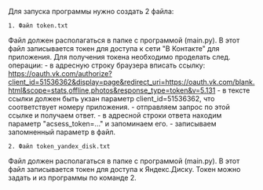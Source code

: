 Для запуска программы нужно создать 2 файла:

    1. Файл token.txt
Файл должен располагаться в папке с программой (main.py). В этот файл записывается 
токен для доступа к сети "В Контакте" для приложения.  Для получения токена необходимо проделать след. операции:
    - в адресную строку браузера вписать ссылку:
https://oauth.vk.com/authorize?client_id=51536362&display=page&redirect_uri=https://oauth.vk.com/blank.html&scope=stats,offline,photos&response_type=token&v=5.131
    - в тексте ссылки должен быть укзан параметр client_id=51536362, что соответствует номеру приложения.
    - отправляем запрос по этой ссылке и получаем ответ.
    - в адресной строки ответа находим параметр "acsess_token=..." и запоминаем его.
    - записываем запомненный параметр в файл.

    2. Файл token_yandex_disk.txt
Файл должен располагаться в папке с программой (main.py). В этот файл записывается токен для 
доступа к Яндекс.Диску. Токен можно задать и из программы по команде 2.


